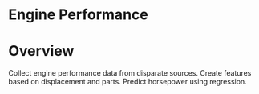 # Engine Performance

# Overview
Collect engine performance data from disparate sources. Create features based on displacement and parts. Predict horsepower using regression. 